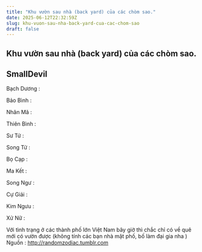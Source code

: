 ```yaml
---
title: "Khu vườn sau nhà (back yard) của các chòm sao."
date: 2025-06-12T22:32:59Z
slug: khu-vuon-sau-nha-back-yard-cua-cac-chom-sao
draft: false
---
```


## Khu vườn sau nhà (back yard) của các chòm sao.

## SmallDevil

Bạch Dương :

 
Bảo Bình :

 
Nhân Mã :

 
Thiên Bình :

 
Sư Tử :

 
Song Tử :

 
Bọ Cạp :

 
Ma Kết :

 
Song Ngư :

 
Cự Giải :

 
Kim Ngưu :

 
Xử Nữ :

 
Với tình trạng ở các thành phố lớn Việt Nam bây giờ thì chắc chỉ có về quê mới có vườn được 
(không tính các bạn nhà mặt phố, bố làm đại gia nha )
Nguồn : http://randomzodiac.tumblr.com